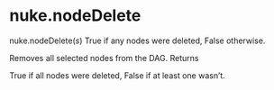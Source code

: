 # nuke.nodeDelete
nuke.nodeDelete(_s_)  True if any nodes were deleted, False otherwise.

Removes all selected nodes from the DAG.
Returns

True if all nodes were deleted, False if at least one wasn’t.